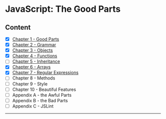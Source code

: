 # JavaScript: The Good Parts

## Content

- [x]  [Chapter 1 - Good Parts](./chapters/1_Good_Parts.md)
- [x]  [Chapter 2 -  Grammar](./chapters/2_Grammar.md)
- [x]  [Chapter 3 - Objects](./chapters/3_Objects.md)
- [x]  [Chapter 4 - Functions](./chapters/4_Functions.md)
- [ ]  [Chapter 5 - Inheritance](./chapters/5_Inheritance.md)
- [x]  [Chapter 6 - Arrays](./chapters/6_Arrays.md)
- [x]  [Chapter 7 - Regular Expressions](./chapters/7_Regular_Expressions.md)
- [ ]  Chapter 8 - Methods
- [ ]  Chapter 9 - Style
- [ ]  Chapter 10 - Beautiful Features
- [ ]  Appendix A - the Awful Parts
- [ ]  Appendix B - the Bad Parts
- [ ]  Appendix C - JSLint

---
